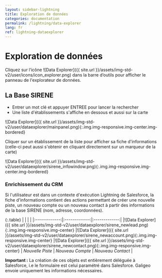 ```yaml
---
layout: sidebar-lightning
title: Exploration de données
categories: documentation
permalink: /lightning/data-explorer
lang: fr
ref: lightning-dataexplorer
---
```


# Exploration de données

Cliquez sur l’icône ![Data Explorer]({{ site.url }}/assets/img-std-v2/user/icons/icon_explorer.png) dans la barre d’outils pour afficher le panneau de l'explorateur de données.

## La Base SIRENE

- Entrer un mot clé et appuyer ENTREE pour lancer la rechercher
- Une liste d'établissements s'affiche en dessous et aussi sur la carte

![Data Explorer]({{ site.url }}/assets/img-std-v2/user/dataexplorer/mainpanel.png){:.img.img-responsive.img-center.img-bordered}

Cliquer sur un établissement de la liste pour afficher sa fiche d'informations (celle-ci peut aussi s'obtenir en cliquant directement sur un marqueur de la carte)

![Data Explorer]({{ site.url }}/assets/img-std-v2/user/dataexplorer/sirene_infowindow.png){:.img.img-responsive.img-center.img-bordered}

### Enrichissement du CRM

Si l'utilisateur est dans un contexte d'exécution Lightning de Salesforce, la fiche d'informations contient des actions permettant de créer une nouvelle piste, un nouveau compte ou un nouveau contact à partir des informations de la base SIRENE (nom, adresse, coordonnées).

{:.table}
| | | |
|:-------------:|:-------------:|:-------------:|
|![Data Explorer]({{ site.url }}/assets/img-std-v2/user/dataexplorer/sirene_newlead.png){:.img.img-responsive.img-center} |![Data Explorer]({{ site.url }}/assets/img-std-v2/user/dataexplorer/sirene_newaccount.png){:.img.img-responsive.img-center} |![Data Explorer]({{ site.url }}/assets/img-std-v2/user/dataexplorer/sirene_newcontact.png){:.img.img-responsive.img-center}
| *Nouvelle Piste* | *Nouveau Compte* | *Nouveau Contact* |

<div class="alert alert-warning" role="alert"> <strong>Important :</strong> La création de ces objets est entièrement déléguée à Salesforce, i.e le formulaire est celui paramétré dans Salesforce. Galigeo envoie uniquement les informations nécessaires.</div>

